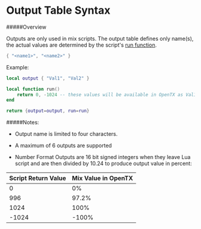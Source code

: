 # Output Table Syntax

#####Overview

Outputs are only used in mix scripts. The output table defines only name(s), the actual values are determined by the script's [run function](run_function_syntax.md).

```lua
{ "<name1>", "<name2>" }
```


Example:
```lua
local output { "Val1", "Val2" }

local function run()
    return 0, -1024 -- these values will be available in OpenTX as Val1 and Val2
end

return {output=output, run=run}
```

#####Notes:

* Output name is limited to four characters.

* A maximum of 6 outputs are supported

* Number Format
Outputs are 16 bit signed integers when they leave Lua script and are then divided by 10.24 to produce output value in percent:

|Script Return Value|Mix Value in OpenTX|
|-----|----|
|0| 0%|
|996| 97.2%|
|1024| 100%|
|-1024|-100%|
